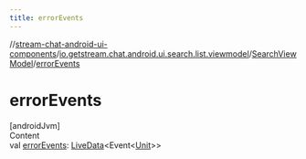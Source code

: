 ```yaml
---
title: errorEvents
---
```

//[stream-chat-android-ui-components](../../../index.md)/[io.getstream.chat.android.ui.search.list.viewmodel](../index.md)/[SearchViewModel](index.md)/[errorEvents](errorEvents.md)



# errorEvents  
[androidJvm]  
Content  
val [errorEvents](errorEvents.md): [LiveData](https://developer.android.com/reference/kotlin/androidx/lifecycle/LiveData.html)&lt;Event&lt;[Unit](https://kotlinlang.org/api/latest/jvm/stdlib/kotlin/-unit/index.html)&gt;&gt;  



